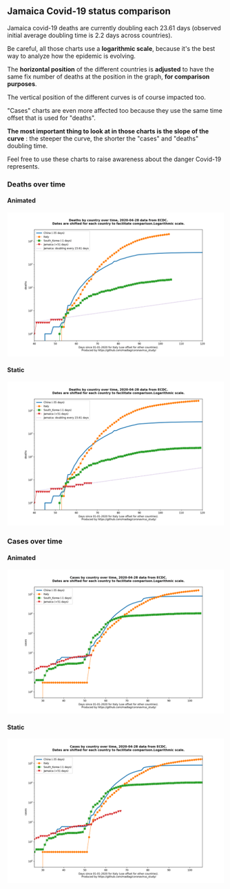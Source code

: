 ## Jamaica Covid-19 status comparison 

Jamaica covid-19 deaths are currently doubling each 23.61 days (observed initial average doubling time is 2.2 days across countries).



Be careful, all those charts use a **logarithmic scale**, because it's the best way to analyze how the epidemic is evolving.
 
The **horizontal position** of the different countries is **adjusted** to have the same fix number of deaths at the position in the graph, **for comparison purposes**.

The vertical position of the different curves is of course impacted too.

"Cases" charts are even more affected too because they use the same time offset that is used for "deaths".

**The most important thing to look at in those charts is the slope of the curve** : the steeper the curve, the shorter the "cases" and "deaths" doubling time.

Feel free to use these charts to raise awareness about the danger Covid-19 represents. 


 
### Deaths over time
 
#### Animated
![Jamaica covid-19 deaths animated chart](https://raw.githubusercontent.com/madlag/coronavirus_study/master/notebooks/graphs/2020-04-28/countries/Jamaica/2020-04-28_Jamaica_deaths.gif "Jamaica covid-19 deaths animated chart")   
 
#### Static
![Jamaica covid-19 deaths static chart](https://raw.githubusercontent.com/madlag/coronavirus_study/master/notebooks/graphs/2020-04-28/countries/Jamaica/2020-04-28_Jamaica_deaths.png "Jamaica covid-19 deaths static chart")   

 
### Cases over time
 
#### Animated
![Jamaica covid-19 cases animated chart](https://raw.githubusercontent.com/madlag/coronavirus_study/master/notebooks/graphs/2020-04-28/countries/Jamaica/2020-04-28_Jamaica_cases.gif "Jamaica covid-19 cases animated chart")   
 
#### Static
![Jamaica covid-19 cases static chart](https://raw.githubusercontent.com/madlag/coronavirus_study/master/notebooks/graphs/2020-04-28/countries/Jamaica/2020-04-28_Jamaica_cases.png "Jamaica covid-19 cases static chart")   

